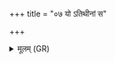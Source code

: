 +++
title = "०७ यो ऽतिथीनां स"

+++
<details><summary>मूलम् (GR)</summary>

यो ऽतिथीनां स आहवनीयो  
यो ऽन्नकरणः स दक्षिणाग्निर्  
यो वेश्मनि स गार्हपत्यः ॥
</details>